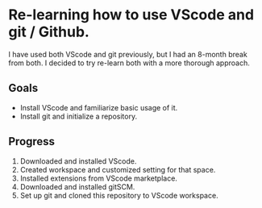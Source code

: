 # Re-learning how to use VScode and git / Github.

I have used both VScode and git previously, but I had an 8-month break from both. I decided to try re-learn both with a more thorough approach.

## Goals

- Install VScode and familiarize basic usage of it.
- Install git and initialize a repository.

## Progress

1. Downloaded and installed VScode.
2. Created workspace and customized setting for that space.
3. Installed extensions from VScode marketplace.
4. Downloaded and installed gitSCM.
5. Set up git and cloned this repository to VScode workspace.
